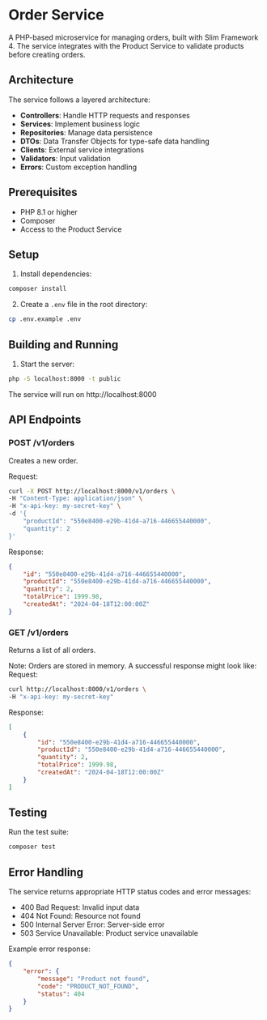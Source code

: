 # Order Service

A PHP-based microservice for managing orders, built with Slim Framework 4. The service integrates with the Product Service to validate products before creating orders.

## Architecture

The service follows a layered architecture:
- **Controllers**: Handle HTTP requests and responses
- **Services**: Implement business logic
- **Repositories**: Manage data persistence
- **DTOs**: Data Transfer Objects for type-safe data handling
- **Clients**: External service integrations
- **Validators**: Input validation
- **Errors**: Custom exception handling

## Prerequisites

- PHP 8.1 or higher
- Composer
- Access to the Product Service

## Setup

1. Install dependencies:
```bash
composer install
```

2. Create a `.env` file in the root directory:
```bash
cp .env.example .env
```

## Building and Running

1. Start the server:
```bash
php -S localhost:8000 -t public
```

The service will run on http://localhost:8000

## API Endpoints

### POST /v1/orders
Creates a new order.

Request:
```bash
curl -X POST http://localhost:8000/v1/orders \
-H "Content-Type: application/json" \
-H "x-api-key: my-secret-key" \
-d '{
    "productId": "550e8400-e29b-41d4-a716-446655440000",
    "quantity": 2
}'
```

Response:
```json
{
    "id": "550e8400-e29b-41d4-a716-446655440000",
    "productId": "550e8400-e29b-41d4-a716-446655440000",
    "quantity": 2,
    "totalPrice": 1999.98,
    "createdAt": "2024-04-18T12:00:00Z"
}
```

### GET /v1/orders
Returns a list of all orders.

Note: Orders are stored in memory. A successful response might look like:
Request:
```bash
curl http://localhost:8000/v1/orders \
-H "x-api-key: my-secret-key"
```

Response:
```json
[
    {
        "id": "550e8400-e29b-41d4-a716-446655440000",
        "productId": "550e8400-e29b-41d4-a716-446655440000",
        "quantity": 2,
        "totalPrice": 1999.98,
        "createdAt": "2024-04-18T12:00:00Z"
    }
]
```

## Testing

Run the test suite:
```bash
composer test
```

## Error Handling

The service returns appropriate HTTP status codes and error messages:

- 400 Bad Request: Invalid input data
- 404 Not Found: Resource not found
- 500 Internal Server Error: Server-side error
- 503 Service Unavailable: Product service unavailable

Example error response:
```json
{
    "error": {
        "message": "Product not found",
        "code": "PRODUCT_NOT_FOUND",
        "status": 404
    }
}
``` 